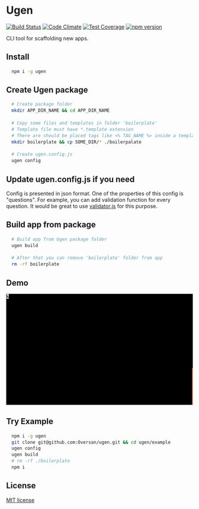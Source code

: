 # Ugen
[![Build Status](https://travis-ci.org/Oversan/ugen.svg?branch=master)](https://travis-ci.org/Oversan/ugen)
[![Code Climate](https://codeclimate.com/github/Oversan/ugen/badges/gpa.svg)](https://codeclimate.com/github/Oversan/ugen)
[![Test Coverage](https://codeclimate.com/github/Oversan/ugen/badges/coverage.svg)](https://codeclimate.com/github/Oversan/ugen/coverage)
[![npm version](https://badge.fury.io/js/ugen.svg)](https://badge.fury.io/js/ugen)

CLI tool for scaffolding new apps.

## Install

```sh
  npm i -g ugen
```

## Create Ugen package

```sh
  # Create package folder
  mkdir APP_DIR_NAME && cd APP_DIR_NAME

  # Copy some files and templates in folder 'boilerplate'
  # Template file must have *.template extension
  # There are should be placed tags like <% TAG_NAME %> inside a template
  mkdir boilerplate && cp SOME_DIR/* ./boilerpalate

  # Create ugen.config.js
  ugen config
```

## Update ugen.config.js if you need

Config is presented in json format. One of the properties of this config is "questions". For example, you can add validation function for every question. It would be great to use [validator.js](https://github.com/chriso/validator.js) for this purpose.

## Build app from package

```sh
  # Build app from Ugen package folder
  ugen build

  # After that you can remove 'boilerplate' folder from app
  rm -rf boilerplate
```

## Demo

[![](https://raw.githubusercontent.com/Oversan/ugen/master/example/demo.gif)]()

## Try Example

```sh
  npm i -g ugen
  git clone git@github.com:Oversan/ugen.git && cd ugen/example
  ugen config
  ugen build
  # rm -rf ./boilerplate
  npm i
```

## License
[MIT license](https://opensource.org/licenses/MIT)
